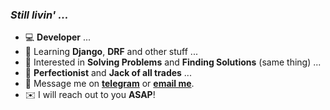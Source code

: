### *Still livin' ...*

- 💻 **Developer** ...
- 🌱 Learning **Django**, **DRF** and other stuff ...
- 📝 Interested in **Solving Problems** and **Finding Solutions** (same thing) ...
- 🗻 **Perfectionist** and **Jack of all trades** ...
- 💬 Message me on [**telegram**](https://t.me/mforoutan) or [**email me**](mailto:foroutan.dev@gmail.com).
- ✉️ I will reach out to you **ASAP**!
